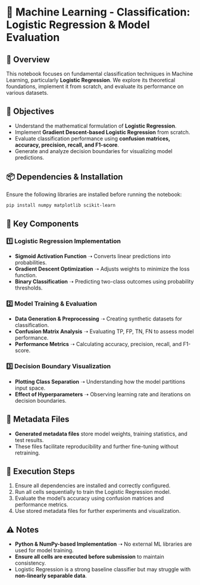 # 🤖 Machine Learning - Classification: Logistic Regression & Model Evaluation

## 📝 Overview
This notebook focuses on fundamental classification techniques in Machine Learning, particularly **Logistic Regression**. We explore its theoretical foundations, implement it from scratch, and evaluate its performance on various datasets.

## 🎯 Objectives
- Understand the mathematical formulation of **Logistic Regression**.
- Implement **Gradient Descent-based Logistic Regression** from scratch.
- Evaluate classification performance using **confusion matrices, accuracy, precision, recall, and F1-score**.
- Generate and analyze decision boundaries for visualizing model predictions.

## 📦 Dependencies & Installation
Ensure the following libraries are installed before running the notebook:
```bash
pip install numpy matplotlib scikit-learn
```

## 🔑 Key Components
### 1️⃣ Logistic Regression Implementation
- **Sigmoid Activation Function** ➝ Converts linear predictions into probabilities.
- **Gradient Descent Optimization** ➝ Adjusts weights to minimize the loss function.
- **Binary Classification** ➝ Predicting two-class outcomes using probability thresholds.

### 2️⃣ Model Training & Evaluation
- **Data Generation & Preprocessing** ➝ Creating synthetic datasets for classification.
- **Confusion Matrix Analysis** ➝ Evaluating TP, FP, TN, FN to assess model performance.
- **Performance Metrics** ➝ Calculating accuracy, precision, recall, and F1-score.

### 3️⃣ Decision Boundary Visualization
- **Plotting Class Separation** ➝ Understanding how the model partitions input space.
- **Effect of Hyperparameters** ➝ Observing learning rate and iterations on decision boundaries.

## 📂 Metadata Files
- **Generated metadata files** store model weights, training statistics, and test results.
- These files facilitate reproducibility and further fine-tuning without retraining.

## 🚀 Execution Steps
1. Ensure all dependencies are installed and correctly configured.
2. Run all cells sequentially to train the Logistic Regression model.
3. Evaluate the model’s accuracy using confusion matrices and performance metrics.
4. Use stored metadata files for further experiments and visualization.

## ⚠️ Notes
- **Python & NumPy-based Implementation** ➝ No external ML libraries are used for model training.
- **Ensure all cells are executed before submission** to maintain consistency.
- Logistic Regression is a strong baseline classifier but may struggle with **non-linearly separable data**.
